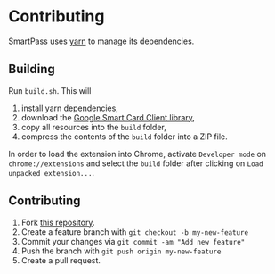 Contributing
============

SmartPass uses [yarn](https://yarnpkg.com/) to manage its dependencies.

## Building
Run `build.sh`. This will
  1. install yarn dependencies,
  2. download the [Google Smart Card Client library](https://github.com/GoogleChrome/chromeos_smart_card_connector/releases),
  3. copy all resources into the `build` folder,
  4. compress the contents of the `build` folder into a ZIP file.
  
In order to load the extension into Chrome, activate `Developer mode` on `chrome://extensions` and select the `build` folder after clicking on `Load unpacked extension...`.

## Contributing
  1. Fork [this repository](https://github.com/FabianHenneke/smart-pass).
  2. Create a feature branch with
     `git checkout -b my-new-feature`
  3. Commit your changes via
     `git commit -am "Add new feature"`
  4. Push the branch with
     `git push origin my-new-feature`
  5. Create a pull request.

